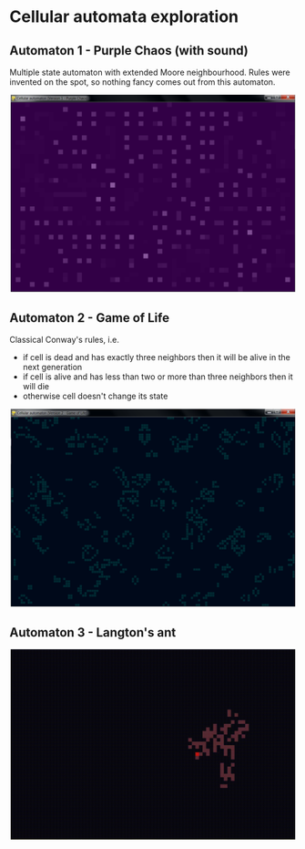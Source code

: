 # Cellular automata exploration

## Automaton 1 - Purple Chaos (with sound)
Multiple state automaton with extended Moore neighbourhood. Rules were invented on the spot, so nothing fancy comes out from this automaton.
<p align="center"><img src="img/automaton1.png" width="500px"/></p>

## Automaton 2 - Game of Life
Classical Conway's rules, i.e.
* if cell is dead and has exactly three neighbors then it will be alive in the next generation
* if cell is alive and has less than two or more than three neighbors then it will die
* otherwise cell doesn't change its state
<p align="center"><img src="img/automaton2.png" width="500px"/></p>


## Automaton 3 - Langton's ant
<p align="center"><img src="img/automaton3-anim.gif" width="500px"/></p>
